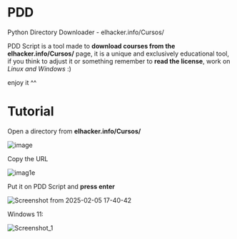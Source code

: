 # PDD
Python Directory Downloader - elhacker.info/Cursos/

PDD Script is a tool made to **download courses from the elhacker.info/Cursos/** page, it is a unique and exclusively educational tool, if you think to adjust it or something remember to **read the license**, work on *Linux and Windows* :)

enjoy it ^^

# Tutorial

Open a directory from **elhacker.info/Cursos/**

![image](https://github.com/user-attachments/assets/89dcba32-9cc1-4b11-9566-a85310431c39)

Copy the URL

![imag1e](https://github.com/user-attachments/assets/4919569d-55e5-49d8-b378-72dd285f816a)

Put it on PDD Script and **press enter**

![Screenshot from 2025-02-05 17-40-42](https://github.com/user-attachments/assets/f3712279-5218-4394-a2f1-d963f32744d1)


Windows 11:

![Screenshot_1](https://github.com/user-attachments/assets/d3bd9bde-b68b-427b-b684-ec6d67b70024)

